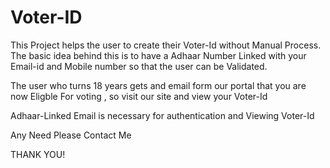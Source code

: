 # Voter-ID

This Project helps the user to create their Voter-Id without Manual Process. The basic idea behind this is to have a Adhaar Number Linked with your Email-id and Mobile number so that the user can be Validated.

The user who turns 18 years gets and email form our portal that you are now Eligble For voting , so visit our site and view your Voter-Id

Adhaar-Linked Email is necessary for authentication and Viewing Voter-Id



Any Need Please Contact Me





THANK YOU!
